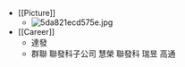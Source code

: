 - [[Picture]]
	- ![5da821ecd575e.jpg](../assets/5da821ecd575e_1661691284233_0.jpg)
- [[Career]]
	- 達發
	- 群聯 聯發科子公司 慧榮 聯發科 瑞昱 高通